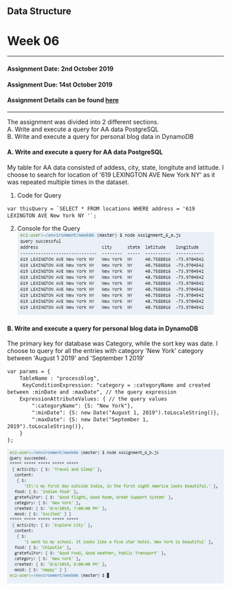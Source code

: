 ## Data Structure
# Week 06
---------------------------------------------------
#### Assignment Date: 2nd October 2019<br/>
#### Assignment Due: 14st October 2019 <br/>
#### Assignment Details can be found [here](https://github.com/visualizedata/data-structures/tree/master/weekly_assignment_06) <br/>
--------------------------------------------------
The assignment was divided into 2 different sections.<br/>
A. Write and execute a query for AA data PostgreSQL <br/>
B. Write and execute a query for personal blog data in DynamoDB <br/>

#### A. Write and execute a query for AA data PostgreSQL <br/>

My table for AA data consisted of addess, city, state, longitute and latitude. I choose to search for location of '619 LEXINGTON AVE New York NY' as it was repeated multiple times in the dataset.<br/>

1. Code for Query<br/>
```
var thisQuery = `SELECT * FROM locations WHERE address = '619 LEXINGTON AVE New York NY '`;
```

2. Console for the Query<br/>
![Console](https://github.com/salonieshah/data-structures/blob/master/Week06/Images/Query%20for%20AA%20data%20PostgreSQL.JPG)<br/>


#### B. Write and execute a query for personal blog data in DynamoDB  <br/>

The primary key for database was Category, while  the sort key was date. I choose to query for all the entries with category 'New York' category between 'August 1 2019' and 'September 1 2019'<br/>
```
var params = {
    TableName : "processblog",
     KeyConditionExpression: "category = :categoryName and created between :minDate and :maxDate", // the query expression
    ExpressionAttributeValues: { // the query values
        ":categoryName": {S: "New York"},
        ":minDate": {S: new Date("August 1, 2019").toLocaleString()},
        ":maxDate": {S: new Date("September 1, 2019").toLocaleString()},
    }
};
```
![Console](https://github.com/salonieshah/data-structures/blob/master/Week06/Images/Query%20for%20personal%20blog%20data%20in%20DynamoDB.JPG)<br/>
